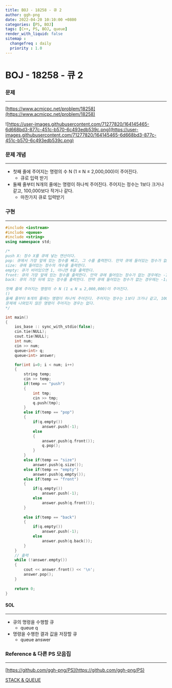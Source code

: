 ```yaml
---
title: BOJ - 18258 - 큐 2  
author: ggh-png
date: 2022-04-20 10:10:00 +0800
categories: [PS, BOJ]
tags: [C++, PS, BOJ, queue]
render_with_liquid: false
sitemap :
  changefreq : daily
  priority : 1.0
---
```


# BOJ - 18258 - 큐 2

### 문제

---

[https://www.acmicpc.net/problem/18258](https://www.acmicpc.net/problem/18258)

![https://user-images.githubusercontent.com/71277820/164145465-6d668bd3-877c-451c-b570-6c493edb539c.png](https://user-images.githubusercontent.com/71277820/164145465-6d668bd3-877c-451c-b570-6c493edb539c.png)

### 문제 개념

---

- 첫째 줄에 주어지는 명령의 수 N (1 ≤ N ≤ 2,000,000)이 주어진다.
    - 큐로 입력 받기
- 둘째 줄부터 N개의 줄에는 명령이 하나씩 주어진다. 주어지는 정수는 1보다 크거나 같고, 100,000보다 작거나 같다.
    - 마찬가지 큐로 입력받기

### 구현

---

```cpp
#include <iostream>
#include <queue>
#include <string>
using namespace std;

/* 
push X: 정수 X를 큐에 넣는 연산이다.
pop: 큐에서 가장 앞에 있는 정수를 빼고, 그 수를 출력한다. 만약 큐에 들어있는 정수가 없는 경우에는 -1을 출력한다.
size: 큐에 들어있는 정수의 개수를 출력한다.
empty: 큐가 비어있으면 1, 아니면 0을 출력한다.
front: 큐의 가장 앞에 있는 정수를 출력한다. 만약 큐에 들어있는 정수가 없는 경우에는 -1을 출력한다.
back: 큐의 가장 뒤에 있는 정수를 출력한다. 만약 큐에 들어있는 정수가 없는 경우에는 -1을 출력한다.

첫째 줄에 주어지는 명령의 수 N (1 ≤ N ≤ 2,000,000)이 주어진다. 
()
둘째 줄부터 N개의 줄에는 명령이 하나씩 주어진다. 주어지는 정수는 1보다 크거나 같고, 100,000보다 작거나 같다.
문제에 나와있지 않은 명령이 주어지는 경우는 없다.
*/

int main()
{
    ios_base :: sync_with_stdio(false); 
    cin.tie(NULL); 
    cout.tie(NULL);
    int num; 
    cin >> num;
    queue<int> q;
    queue<int> answer;

    for(int i=0; i < num; i++)
    {
        string temp;
        cin >> temp;
        if(temp == "push")
        {
            int tmp;
            cin >> tmp;
            q.push(tmp);
        }
        else if(temp == "pop")
        {
            if(q.empty())
                answer.push(-1);
            else
            {
                answer.push(q.front());
                q.pop();
            }    
        }
        else if(temp == "size")
            answer.push(q.size());
        else if(temp == "empty")
            answer.push(q.empty());
        else if(temp == "front")
        {
            if(q.empty())
                answer.push(-1);
            else
                answer.push(q.front());
        }
            
        else if(temp == "back")
        {
            if(q.empty())
                answer.push(-1);
            else
                answer.push(q.back());
        }
    }
    // 출력 
    while (!answer.empty())
    {
        cout << answer.front() << '\n';
        answer.pop();
    }
    
    return 0;
}
```

#### SOL

---

- 큐의 명령을 수행할 큐
    - queue<int> q
- 명령을 수행한 결과 값을 저장할 큐
    - queue<int> answer

### Reference & 다른 PS 모음집

---

[https://github.com/ggh-png/PS](https://github.com/ggh-png/PS)

[STACK & QUEUE](https://ggh-png.github.io/posts/queue&stack/)